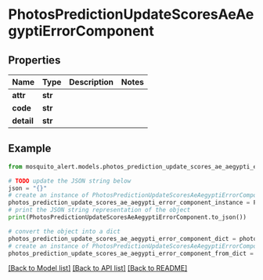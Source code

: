 # PhotosPredictionUpdateScoresAeAegyptiErrorComponent


## Properties

Name | Type | Description | Notes
------------ | ------------- | ------------- | -------------
**attr** | **str** |  | 
**code** | **str** |  | 
**detail** | **str** |  | 

## Example

```python
from mosquito_alert.models.photos_prediction_update_scores_ae_aegypti_error_component import PhotosPredictionUpdateScoresAeAegyptiErrorComponent

# TODO update the JSON string below
json = "{}"
# create an instance of PhotosPredictionUpdateScoresAeAegyptiErrorComponent from a JSON string
photos_prediction_update_scores_ae_aegypti_error_component_instance = PhotosPredictionUpdateScoresAeAegyptiErrorComponent.from_json(json)
# print the JSON string representation of the object
print(PhotosPredictionUpdateScoresAeAegyptiErrorComponent.to_json())

# convert the object into a dict
photos_prediction_update_scores_ae_aegypti_error_component_dict = photos_prediction_update_scores_ae_aegypti_error_component_instance.to_dict()
# create an instance of PhotosPredictionUpdateScoresAeAegyptiErrorComponent from a dict
photos_prediction_update_scores_ae_aegypti_error_component_from_dict = PhotosPredictionUpdateScoresAeAegyptiErrorComponent.from_dict(photos_prediction_update_scores_ae_aegypti_error_component_dict)
```
[[Back to Model list]](../README.md#documentation-for-models) [[Back to API list]](../README.md#documentation-for-api-endpoints) [[Back to README]](../README.md)


